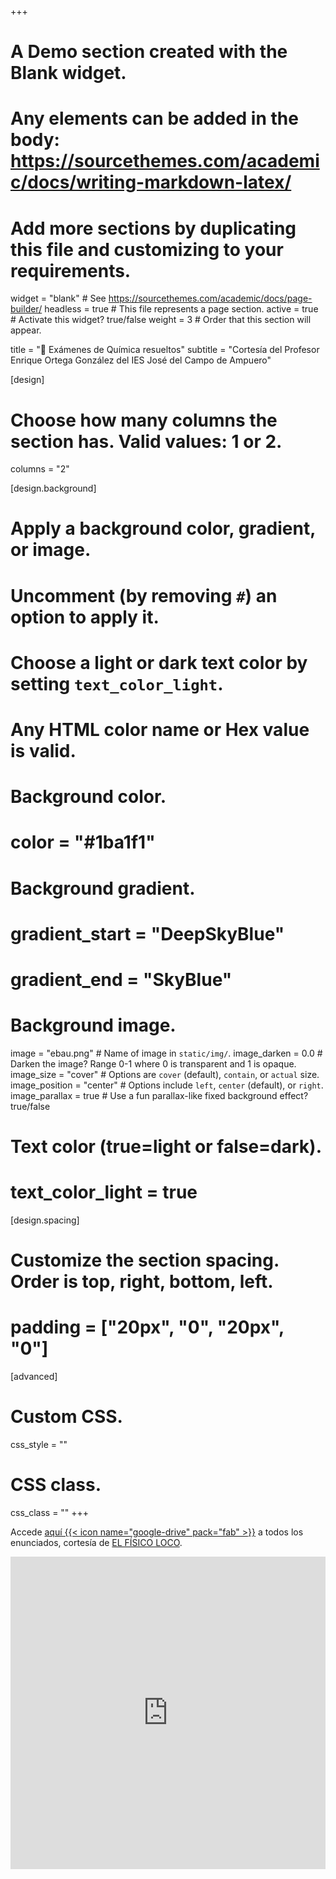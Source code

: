 +++
# A Demo section created with the Blank widget.
# Any elements can be added in the body: https://sourcethemes.com/academic/docs/writing-markdown-latex/
# Add more sections by duplicating this file and customizing to your requirements.

widget = "blank"  # See https://sourcethemes.com/academic/docs/page-builder/
headless = true  # This file represents a page section.
active = true  # Activate this widget? true/false
weight = 3  # Order that this section will appear.

title = "📝 Exámenes de Química resueltos"
subtitle = "Cortesía del Profesor Enrique Ortega González del IES José del Campo de Ampuero"

[design]
  # Choose how many columns the section has. Valid values: 1 or 2.
  columns = "2"

[design.background]
  # Apply a background color, gradient, or image.
  #   Uncomment (by removing `#`) an option to apply it.
  #   Choose a light or dark text color by setting `text_color_light`.
  #   Any HTML color name or Hex value is valid.
  
  # Background color.
  # color = "#1ba1f1"
  
  # Background gradient.
  # gradient_start = "DeepSkyBlue"
  # gradient_end = "SkyBlue"
  
  # Background image.
  image = "ebau.png"  # Name of image in `static/img/`.
  image_darken = 0.0  # Darken the image? Range 0-1 where 0 is transparent and 1 is opaque.
  image_size = "cover"  #  Options are `cover` (default), `contain`, or `actual` size.
  image_position = "center"  # Options include `left`, `center` (default), or `right`.
  image_parallax = true  # Use a fun parallax-like fixed background effect? true/false

  # Text color (true=light or false=dark).
  # text_color_light = true  

[design.spacing]
  # Customize the section spacing. Order is top, right, bottom, left.
  # padding = ["20px", "0", "20px", "0"]

[advanced]
 # Custom CSS. 
 css_style = ""
 
 # CSS class.
 css_class = ""
+++

Accede [aquí {{< icon name="google-drive" pack="fab" >}}](https://drive.google.com/drive/u/0/folders/0B6t6-aLmKtoLZURrWUxoaDJucGM) a todos los enunciados, cortesía de [EL FÍSICO LOCO](http://elfisicoloco.blogspot.com/p/pau-cantabria-new.html).

<iframe src="https://drive.google.com/embeddedfolderview?id=0B6t6-aLmKtoLfjhxV1ctVks4eXRjWFhaM0RMTXpHWjF1RGRseU02cS1rOGc5YjRWVmlsMnc#grid" style="width:100%; height:500px; border:0;"></iframe>
